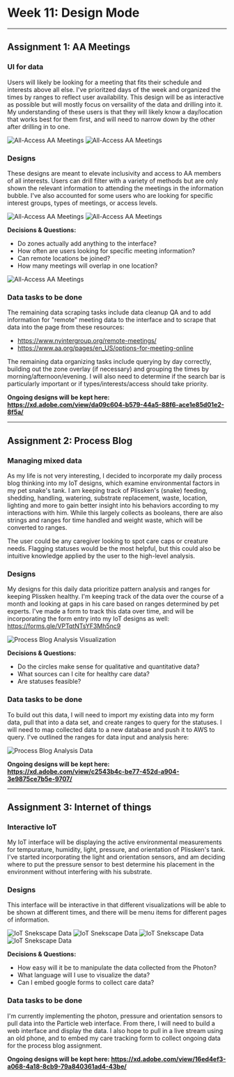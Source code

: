 # Week 11: Design Mode

***
## Assignment 1: AA Meetings

### UI for data
Users will likely be looking for a meeting that fits their schedule and interests above all else. I've prioritzed days of the week and organized the times by ranges to reflect user availability. This design will be as interactive as possible but will mostly focus on versaility of the data and drilling into it. My understanding of these users is that they will likely know a day/location that works best for them first, and will need to narrow down by the other after drilling in to one.

![All-Access AA Meetings](images/AA_Map_v1.png "AA Meetings")
![All-Access AA Meetings](images/AA_Map_v1-1.png "AA Meetings")

### Designs
These designs are meant to elevate inclusivity and access to AA members of all interests. Users can drill filter with a variety of methods but are only shown the relevant information to attending the meetings in the information bubble. I've also accounted for some users who are looking for specific interest groups, types of meetings, or access levels.

![All-Access AA Meetings](images/AA_Map_v1b.png "AA Meetings")
![All-Access AA Meetings](images/AA_Map_v1b-1.png "AA Meetings")

**Decisions & Questions:**
- Do zones actually add anything to the interface?
- How often are users looking for specific meeting information?
- Can remote locations be joined?
- How many meetings will overlap in one location?

![All-Access AA Meetings](images/AA_Map_v1c.png "AA Meetings")


### Data tasks to be done
The remaining data scraping tasks include data cleanup QA and to add information for "remote" meeting data to the interface and to scrape that data into the page from these resources:
- https://www.nyintergroup.org/remote-meetings/
- https://www.aa.org/pages/en_US/options-for-meeting-online

The remaining data organizing tasks include querying by day correctly, building out the zone overlay (if necessary) and grouping the times by morning/afternoon/evening. I will also need to determine if the search bar is particularly important or if types/interests/access should take priority. 

**Ongoing designs will be kept here: https://xd.adobe.com/view/da09c604-b579-44a5-88f6-ace1e85d01e2-8f5a/**


***
## Assignment 2: Process Blog

### Managing mixed data
As my life is not very interesting, I decided to incorporate my daily process blog thinking into my IoT designs, which examine environmental factors in my pet snake's tank. I am keeping track of Plissken's (snake) feeding, shedding, handling, watering, substrate replacement, waste, location, lighting and more to gain better insight into his behaviors according to my interactions with him. While this largely collects as booleans, there are also strings and ranges for time handled and weight waste, which will be converted to ranges.

The user could be any caregiver looking to spot care caps or creature needs. Flagging statuses would be the most helpful, but this could also be intuitive knowledge applied by the user to the high-level analysis.


### Designs
My designs for this daily data prioritize pattern analysis and ranges for keeping Plissken healthy. I'm keeping track of the data over the course of a month and looking at gaps in his care based on ranges determined by pet experts. I've made a form to track this data over time, and will be incorporating the form entry into my IoT designs as well: https://forms.gle/VPTqtNTsYF3Mh5nc9

![Process Blog Analysis Visualization](images/PB_Analysis_vis.png "PB Snake Care")


**Decisions & Questions:**
- Do the circles make sense for qualitative and quantitative data?
- What sources can I cite for healthy care data?
- Are statuses feasible?

### Data tasks to be done
To build out this data, I will need to import my existing data into my form data, pull that into a data set, and create ranges to query for the statuses. I will need to map collected data to a new database and push it to AWS to query. I've outlined the ranges for data input and analysis here: 

![Process Blog Analysis Data](images/PB_dataTypes.png "PB Snake Care")


**Ongoing designs will be kept here: https://xd.adobe.com/view/c2543b4c-be77-452d-a904-3e9875ce7b5e-9707/**


***
## Assignment 3: Internet of things

### Interactive IoT
My IoT interface will be displaying the active environmental measurements for tempurature, humidity, light, pressure, and orientation of Plissken's tank. I've started incorporating the light and orientation sensors, and am deciding where to put the pressure sensor to best determine his placement in the environment without interfering with his substrate. 

### Designs
This interface will be interactive in that different visualizations will be able to be shown at different times, and there will be menu items for different pages of information.

![IoT Snekscape Data](images/IOT_Collected_temp.png "IoT Snake Data")
![IoT Snekscape Data](images/IOT_Collected_light.png "IoT Snake Data")
![IoT Snekscape Data](images/IOT_Menu.png "IoT Snake Data")
![IoT Snekscape Data](images/IOT_Care.png "IoT Snake Data")


**Decisions & Questions:**
- How easy will it be to manipulate the data collected from the Photon?
- What language will I use to visualize the data?
- Can I embed google forms to collect care data?

### Data tasks to be done
I'm currently implementing the photon, pressure and orientation sensors to pull data into the Particle web interface. From there, I will need to build a web interface and display the data. I also hope to pull in a live stream using an old phone, and to embed my care tracking form to collect ongoing data for the process blog assignment. 

**Ongoing designs will be kept here: https://xd.adobe.com/view/16ed4ef3-a068-4a18-8cb9-79a840361ad4-43be/**
